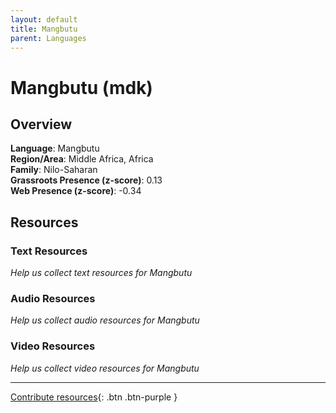 ```yaml
---
layout: default
title: Mangbutu
parent: Languages
---
```


# Mangbutu (mdk)

## Overview

**Language**: Mangbutu  
**Region/Area**: Middle Africa, Africa  
**Family**: Nilo-Saharan  
**Grassroots Presence (z-score)**: 0.13  
**Web Presence (z-score)**: -0.34  

## Resources

### Text Resources
*Help us collect text resources for Mangbutu*

### Audio Resources
*Help us collect audio resources for Mangbutu*

### Video Resources
*Help us collect video resources for Mangbutu*

---

[Contribute resources](https://forms.office.com/e/1SfLJx3u1r){: .btn .btn-purple }
